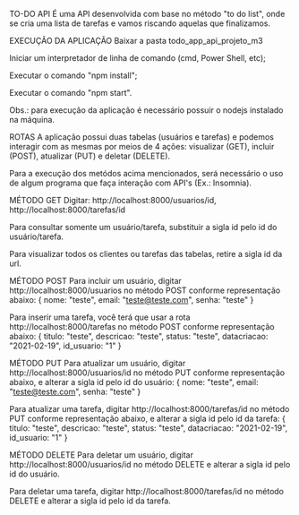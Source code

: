 TO-DO API
É uma API desenvolvida com base no método "to do list", onde se cria uma lista de tarefas e vamos riscando aquelas que finalizamos.


EXECUÇÃO DA APLICAÇÃO
Baixar a pasta todo_app_api_projeto_m3

Iniciar um interpretador de linha de comando (cmd, Power Shell, etc);

Executar o comando "npm install";

Executar o comando "npm start".

Obs.: para execução da aplicação é necessário possuir o nodejs instalado na máquina.


ROTAS
A aplicação possui duas tabelas (usuários e tarefas) e podemos interagir com as mesmas por meios de 4 ações: visualizar (GET), incluir (POST), atualizar (PUT) e deletar (DELETE).

Para a execução dos metódos acima mencionados, será necessário o uso de algum programa que faça interação com API's (Ex.: Insomnia).


MÉTODO GET
Digitar: http://localhost:8000/usuarios/id, http://localhost:8000/tarefas/id

Para  consultar somente um usuário/tarefa, substituir a sigla id pelo id do usuário/tarefa.

Para visualizar todos os clientes ou tarefas das tabelas, retire a sigla id da url.


MÉTODO POST
Para incluir um usuário, digitar http://localhost:8000/usuarios no método POST conforme representação abaixo:
{
	nome: "teste",
	email: "teste@teste.com",
	senha: "teste"
}

Para inserir uma tarefa, você terá que usar a rota http://localhost:8000/tarefas no método POST conforme representação abaixo:
{
	titulo: "teste",
	descricao: "teste",
	status: "teste",
	datacriacao: "2021-02-19",
	id_usuario: "1" 
}

MÉTODO PUT
Para atualizar um usuário, digitar http://localhost:8000/usuarios/id no método PUT conforme representação abaixo, e alterar a sigla id pelo id do usuário:
{
	nome: "teste",
	email: "teste@teste.com",
	senha: "teste"
}

Para atualizar uma tarefa, digitar http://localhost:8000/tarefas/id no método PUT conforme representação abaixo, e alterar a sigla id pelo id da tarefa:
{
	titulo: "teste",
	descricao: "teste",
	status: "teste",
	datacriacao: "2021-02-19",
	id_usuario: "1" 
}

MÉTODO DELETE
Para deletar um usuário, digitar http://localhost:8000/usuarios/id no método DELETE e alterar a sigla id pelo id do usuário.

Para deletar uma tarefa, digitar http://localhost:8000/tarefas/id no método DELETE e alterar a sigla id pelo id da tarefa.
